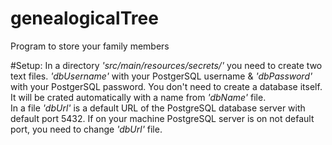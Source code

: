 # genealogicalTree
Program to store your family members

#Setup:
In a directory *'src/main/resources/secrets/'* you need to create two text files.
*'dbUsername'* with your PostgerSQL username &
*'dbPassword'* with your PostgerSQL password. You don't need to create a database itself.<br>
It will be crated automatically with a name from *'dbName'* file.
<br>
In a file *'dbUrl'* is a default URL of the PostgreSQL database server with default port 5432. If on your machine PostgreSQL server is on not default port, you need to change *'dbUrl'* file.